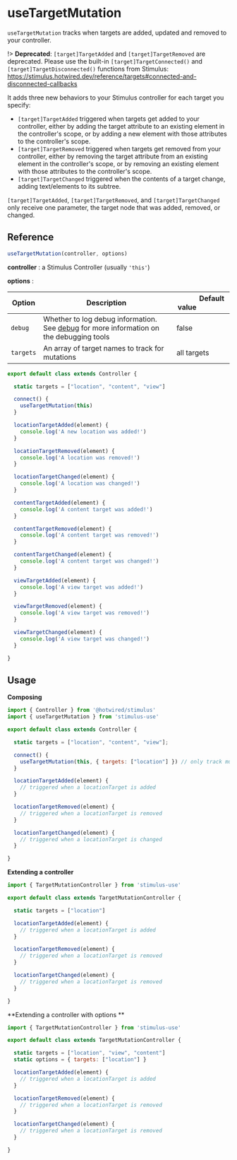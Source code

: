 # useTargetMutation

`useTargetMutation` tracks when targets are added, updated and removed to your controller.

!> **Deprecated**: `[target]TargetAdded` and `[target]TargetRemoved` are deprecated. Please use the built-in `[target]TargetConnected()` and `[target]TargetDisconnected()` functions from Stimulus: https://stimulus.hotwired.dev/reference/targets#connected-and-disconnected-callbacks

It adds three new behaviors to your Stimulus controller for each target you specify:

- `[target]TargetAdded`  triggered when targets get added to your controller, either by adding the target attribute to an existing element in the controller's scope, or by adding a new element with those attributes to the controller's scope.
- `[target]TargetRemoved` triggered when targets get removed from your controller, either by removing the target attribute from an existing element in the controller's scope, or by removing an existing element with those attributes to the controller's scope.
- `[target]TargetChanged` triggered when the contents of a target change, adding text/elements to its subtree.

`[target]TargetAdded`, `[target]TargetRemoved`, and  `[target]TargetChanged` only receive one parameter, the target node that was added, removed, or changed.

## Reference

```javascript
useTargetMutation(controller, options)
```

**controller** : a Stimulus Controller (usually `'this'`)

**options** :

| Option| Description |&nbsp; &nbsp; &nbsp; &nbsp; &nbsp; &nbsp;Default value&nbsp; &nbsp; &nbsp; &nbsp; &nbsp; &nbsp; &nbsp; &nbsp;|
|-----------------------|-------------|---------------------|
| `debug` | Whether to log debug information. See [debug](debug.md) for more information on the debugging tools| false|
| `targets` | An array of target names to track for mutations | all targets |

```js
export default class extends Controller {

  static targets = ["location", "content", "view"]

  connect() {
    useTargetMutation(this)
  }

  locationTargetAdded(element) {
    console.log('A new location was added!')
  }

  locationTargetRemoved(element) {
    console.log('A location was removed!')
  }

  locationTargetChanged(element) {
    console.log('A location was changed!')
  }

  contentTargetAdded(element) {
    console.log('A content target was added!')
  }

  contentTargetRemoved(element) {
    console.log('A content target was removed!')
  }

  contentTargetChanged(element) {
    console.log('A content target was changed!')
  }

  viewTargetAdded(element) {
    console.log('A view target was added!')
  }

  viewTargetRemoved(element) {
    console.log('A view target was removed!')
  }

  viewTargetChanged(element) {
    console.log('A view target was changed!')
  }

}
```

## Usage

**Composing**

```js
import { Controller } from '@hotwired/stimulus'
import { useTargetMutation } from 'stimulus-use'

export default class extends Controller {

  static targets = ["location", "content", "view"];

  connect() {
    useTargetMutation(this, { targets: ["location"] }) // only track mutations of "location" target
  }

  locationTargetAdded(element) {
    // triggered when a locationTarget is added
  }

  locationTargetRemoved(element) {
    // triggered when a locationTarget is removed
  }

  locationTargetChanged(element) {
    // triggered when a locationTarget is changed
  }

}
```

**Extending a controller**

```js
import { TargetMutationController } from 'stimulus-use'

export default class extends TargetMutationController {

  static targets = ["location"]

  locationTargetAdded(element) {
    // triggered when a locationTarget is added
  }

  locationTargetRemoved(element) {
    // triggered when a locationTarget is removed
  }

  locationTargetChanged(element) {
    // triggered when a locationTarget is removed
  }

}
```
**Extending a controller with options **

```js
import { TargetMutationController } from 'stimulus-use'

export default class extends TargetMutationController {

  static targets = ["location", "view", "content"]
  static options = { targets: ["location"] }

  locationTargetAdded(element) {
    // triggered when a locationTarget is added
  }

  locationTargetRemoved(element) {
    // triggered when a locationTarget is removed
  }

  locationTargetChanged(element) {
    // triggered when a locationTarget is removed
  }

}
```
